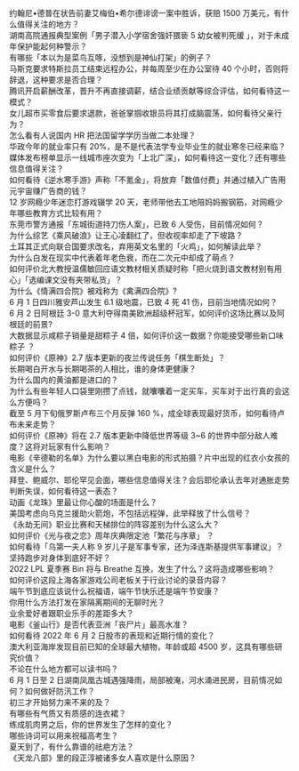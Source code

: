 约翰尼•德普在状告前妻艾梅伯•希尔德诽谤一案中胜诉，获赔 1500 万美元，有什么值得关注的地方？  
湖南高院通报典型案例「男子潜入小学宿舍强奸猥亵 5 幼女被判死缓 」，对于未成年保护能起何种警示？  
有哪些「本以为是菜鸟互啄，没想到是神仙打架」的例子？  
马斯克要求特斯拉员工结束远程办公，并每周至少在办公室待 40 个小时，否则将辞退，这种要求是否合理？  
腾讯开启薪酬改革，晋升不再直接调薪，结合业绩贡献等综合评估，如何看待这一模式？  
女儿超市买零食后要求退款，爸爸掌掴收银员将其打成脑震荡，如何看待父亲行为？  
怎么看有人说国内 HR 把法国留学学历当做二本处理？  
华政今年的就业率只有 20%，是不是代表法学专业毕业生的就业寒冬已经来临？  
媒体发布榜单显示一线城市座次变为「上北广深」，如何看待这一变化？还有哪些信息值得关注？  
如何看待《逆水寒手游》声称「不氪金」，将放弃「数值付费」并通过植入广告用元宇宙赚广告商的钱？  
12 岁网瘾少年迷恋打游戏辍学 20 天，老师带他去工地陪妈妈搬钢筋，对网瘾少年哪些教育方式比较有用？  
东莞市警方通报「东城街道持刀伤人案」，已致 6 人受伤，目前情况如何？  
为什么综艺《乘风破浪》让王心凌翻红了，但收视率却走了下坡路？  
土耳其正式向联合国要求改名，弃用英文名里的「火鸡」，如何解读此举？  
为什么白发在现实中代表着年老色衰，而在二次元中却成了萌点？  
如何评价北大教授温儒敏回应语文教材相关质疑时称「把火烧到语文教材别有用心」「选编课文没有夹带私货」？  
为什么《情满四合院》被戏称为《禽满四合院》?  
6 月 1 日四川雅安芦山发生 6.1 级地震，已致 4 死 41 伤，目前当地情况如何？  
6 月 2 日阿根廷 3-0 意大利夺得南美欧洲超级杯冠军，如何评价这场比赛以及阿根廷的前景?  
大数据显示咸粽子销量是甜粽子 4 倍，如何评价这一数据？你能接受哪些新口味粽子 ？  
如何评价《原神》2.7 版本更新的夜兰传说任务「棋生断处」？  
长期喝白开水与长期喝茶的人相比，谁的身体更健康？  
为什么国内的黄油都是进口的？  
为什么有些年轻人口袋里刚攒了点钱，就囔囔着一定买车，买车对于出行真的会这么方便吗？  
截至 5 月下旬俄罗斯卢布三个月反弹 160 %，成全球表现最好货币，如何看待卢布未来走势？  
如何评价《原神》将在 2.7 版本更新中降低世界等级 3~6 的世界中部分敌人难度？这将对玩家有什么影响？  
电影《辛德勒的名单》为什么要以黑白电影的形式拍摄？片中出现的红衣小女孩的含义是什么？  
拜登、鲍威尔、耶伦罕见会面，哪些信息值得关注？会后耶伦承认去年对通胀走势判断失误，如何看待这一表态？  
动画《龙珠》里最让你心酸的场面是什么？  
美国考虑向乌克兰援助火箭炮，不包括远程弹，此举释放了什么信号？  
《永劫无间》职业比赛和天梯排位的阵容差别为什么这么大？  
如何评价《光与夜之恋》周年庆典限定池「繁花与序章」 ？  
如何看待「乌第一夫人称 9 岁儿子是军事专家，还为泽连斯基提供军事建议」？  
坚持跑步对身体到底好不好？  
2022 LPL 夏季赛 Bin 将与 Breathe 互换，发生了什么？这将造成哪些影响？  
如何评价这段上海各家游戏公司老板关于行业讨论的录音内容？  
端午节到底应该说什么祝福语，端午节快乐还是端午节安康？  
你用什么方法打发在家隔离期间的无聊时光？  
业余爱好者跟职业乐手的差距多大？  
电影《釜山行》是否代表亚洲「丧尸片」最高水准？  
如何看待 2022 年 6 月 2 日股市的表现和近期行情的变化？  
澳大利亚海岸发现目前已知的全球最大植物，年龄或超 4500 岁，这具有哪些研究价值？  
不论在什么地方都可以读书吗？  
6 月 1 日至 2 日湖南凤凰古城遇强降雨，局部被淹，河水涌进民房，目前情况如何？如何做好防汛工作？  
初三才开始努力来不来的及？  
有哪些有气质又有质感的连衣裙？  
练成肌肉男之后，你的世界发生了怎样的变化？  
哪些诗词可以用来祝福高考生？  
夏天到了，有什么靠谱的祛疤方法？  
《天龙八部》里的段正淳被诸多女人喜欢是什么原因？  
